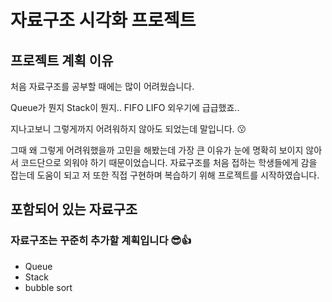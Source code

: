 # 자료구조 시각화 프로젝트

## 프로젝트 계획 이유
처음 자료구조를 공부할 때에는 많이 어려웠습니다.

Queue가 뭔지 Stack이 뭔지.. FIFO LIFO 외우기에 급급했죠..

지나고보니 그렇게까지 어려워하지 않아도 되었는데 말입니다. 😗

그때 왜 그렇게 어려워했을까 고민을 해봤는데 가장 큰 이유가 눈에 명확히 보이지 않아서 코드단으로 외워야 하기 때문이었습니다.
자료구조를 처음 접하는 학생들에게 감을 잡는데 도움이 되고 저 또한 직접 구현하며 복습하기 위해 프로젝트를 시작하였습니다.

## 포함되어 있는 자료구조

### 자료구조는 꾸준히 추가할 계획입니다 😎👍

<ul>
  <li>Queue</li>
  <li>Stack</li>
  <li>bubble sort</li>
</ul>
